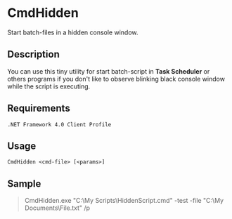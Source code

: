 CmdHidden
=========

Start batch-files in a hidden console window.

Description
-----------
You can use this tiny utility for start batch-script in **Task Scheduler** or others programs if you don't like to observe blinking black console window while the script is executing.

Requirements
------------
<code>.NET Framework 4.0 Client Profile</code>

Usage
-----

    CmdHidden <cmd-file> [<params>]
    
Sample
------
> CmdHidden.exe "C:\My Scripts\HiddenScript.cmd" -test -file "C:\My Documents\File.txt" /p
